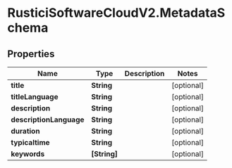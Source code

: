 # RusticiSoftwareCloudV2.MetadataSchema

## Properties
Name | Type | Description | Notes
------------ | ------------- | ------------- | -------------
**title** | **String** |  | [optional] 
**titleLanguage** | **String** |  | [optional] 
**description** | **String** |  | [optional] 
**descriptionLanguage** | **String** |  | [optional] 
**duration** | **String** |  | [optional] 
**typicaltime** | **String** |  | [optional] 
**keywords** | **[String]** |  | [optional] 


